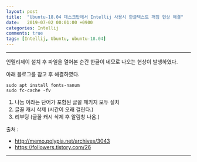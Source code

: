 ```yaml
---
layout: post
title:  "Ubuntu-18.04 데스크탑에서 Intellij 사용시 한글텍스트 깨짐 현상 해결"
date:   2019-07-02 00:01:00 +0900
categories: Intellij
comments: true
tags: [Intellij, Ubuntu, ubuntu-18.04]
---
```


---

인텔리제이 설치 후 파일을 열어본 순간 한글이 네모로 나오는 현상이 발생하였다.

아래 블로그를 참고 후 해결하였다.
```
sudo apt install fonts-nanum
sudo fc-cache -fv
```

1. 나눔 이라는 단어가 포함된 글꼴 패키지 모두 설치
2. 글꼴 캐시 삭제 (시간이 오래 걸린다.)
3. 리부팅 (글꼴 캐시 삭제 후 알림창 나옴.)


출처 : 
 - http://memo.polypia.net/archives/3043
 - https://followers.tistory.com/26 

[jekyll-docs]: https://jekyllrb.com/docs/home
[jekyll-gh]:   https://github.com/jekyll/jekyll
[jekyll-talk]: https://talk.jekyllrb.com/

---
